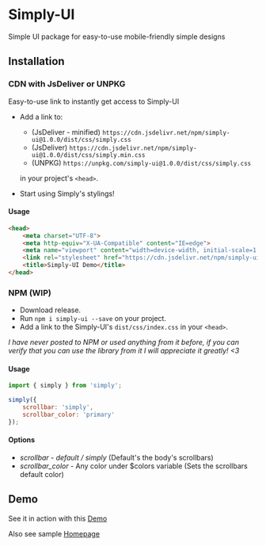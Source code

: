 # Simply-UI
Simple UI package for easy-to-use mobile-friendly simple designs

## Installation

### CDN with JsDeliver or UNPKG
Easy-to-use link to instantly get access to Simply-UI 
- Add a link to:
  - (JsDeliver - minified) `https://cdn.jsdelivr.net/npm/simply-ui@1.0.0/dist/css/simply.css`
  - (JsDeliver) `https://cdn.jsdelivr.net/npm/simply-ui@1.0.0/dist/css/simply.min.css`
  - (UNPKG) `https://unpkg.com/simply-ui@1.0.0/dist/css/simply.css`
  
  in your project's `<head>`.
- Start using Simply's stylings!

#### Usage
``` html
<head>
    <meta charset="UTF-8">
    <meta http-equiv="X-UA-Compatible" content="IE=edge">
    <meta name="viewport" content="width=device-width, initial-scale=1.0">
    <link rel="stylesheet" href="https://cdn.jsdelivr.net/npm/simply-ui@1.0.0/dist/css/simply.min.css">
    <title>Simply-UI Demo</title>
</head>
```

### NPM (WIP)
- Download release.
- Run `npm i simply-ui --save` on your project.
- Add a link to the Simply-UI's `dist/css/index.css` in your `<head>`.

_I have never posted to NPM or used anything from it before, if you can verify that you can use the library from it I will appreciate it greatly! <3_

#### Usage
``` javascript
import { simply } from 'simply';

simply({
    scrollbar: 'simply',
    scrollbar_color: 'primary'
});
```
#### Options

* *scrollbar* - _default / simply_ (Default's the body's scrollbars) 
* *scrollbar_color* - Any color under $colors variable (Sets the scrollbars default color) 

## Demo

See it in action with this [Demo](https://benjamin-keller.github.io/Simply-UI/)

Also see sample [Homepage](https://benjamin-keller.github.io/Simply-UI/samples/homepage.html)

